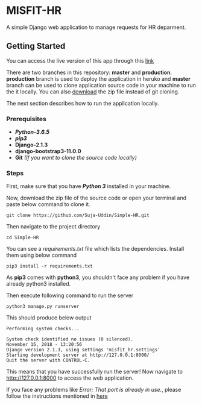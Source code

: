 # MISFIT-HR

A simple Django web application to manage requests for HR deparment. 

## Getting Started
You can access the live version of this app through this [link]( https://simple-hr.herokuapp.com/)

There are two branches in this repository: **master** and **production**. **production** branch is used to deploy the application in heruko and **master** branch can be used to clone application source code in your machine to run the it locally. You can also [download](https://github.com/Suja-Uddin/Simple-HR/archive/master.zip) the zip file instead of git cloning.

The next section describes how to run the application locally.

### Prerequisites
* ***Python-3.6.5***
* ***pip3***
* **Django-2.1.3**
* **django-bootstrap3-11.0.0**
* **Git** *(If you want to clone the source code locally)*

### Steps
First, make sure that you have ***Python 3*** installed in your machine.

Now, download the zip file of the source code or open your terminal and paste below command to clone it. 
```
git clone https://github.com/Suja-Uddin/Simple-HR.git
```
Then navigate to the project directory
```
cd Simple-HR
```
You can see a *requirements.txt* file which lists the dependencies. Install them using below command
```
pip3 install -r requirements.txt
```
As **pip3** comes with **python3**, you shouldn't face any problem if you have already python3 installed.

Then execute following command to run the server 
```
python3 manage.py runserver
```
This should produce below output
```
Performing system checks...

System check identified no issues (0 silenced).
November 15, 2018 - 13:20:56
Django version 2.1.3, using settings 'misfit_hr.settings'
Starting development server at http://127.0.0.1:8000/
Quit the server with CONTROL-C.

```

This means that you have successfully run the server! Now navigate to http://127.0.0.1:8000 to access the web application.

If you face any problems like *Error: That port is already in use.*, please follow the instructions mentioned in [here](https://stackoverflow.com/a/20240445)
